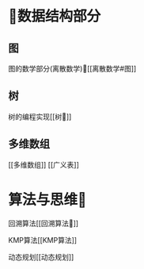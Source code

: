 
# 🤨数据结构部分

## 图
图的数学部分(离散数学)🐳[[离散数学#图]]


## 树
树的编程实现[[树🎄]]




## 多维数组
[[多维数组]]
[[广义表]]


# 算法与思维🤔
回溯算法[[回溯算法🐸]]

KMP算法[[KMP算法]]

动态规划[[动态规划]]